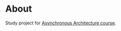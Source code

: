 
# About
Study project for [Asynchronous Architecture course](https://education.borshev.com/architecture).